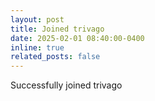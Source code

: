 ```yaml
---
layout: post
title: Joined trivago
date: 2025-02-01 08:40:00-0400
inline: true
related_posts: false
---
```


Successfully joined trivago